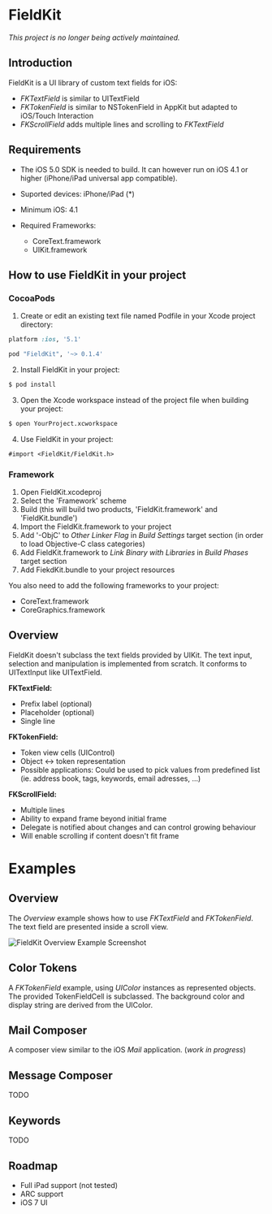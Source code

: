 # FieldKit

*This project is no longer being actively maintained.*

## Introduction

FieldKit is a UI library of custom text fields for iOS:

* *FKTextField* is similar to UITextField
* *FKTokenField* is similar to NSTokenField in AppKit but adapted to iOS/Touch Interaction
* *FKScrollField* adds multiple lines and scrolling to *FKTextField*

## Requirements

* The iOS 5.0 SDK is needed to build. It can however run on iOS 4.1 or higher (iPhone/iPad universal app compatible).

* Suported devices: iPhone/iPad (*)
* Minimum iOS: 4.1
* Required Frameworks:
   * CoreText.framework
   * UIKit.framework

## How to use FieldKit in your project

### CocoaPods

1. Create or edit an existing text file named Podfile in your Xcode project directory:

```ruby
platform :ios, '5.1'

pod "FieldKit", '~> 0.1.4'
```

2. Install FieldKit in your project:

```bash
$ pod install
```

3. Open the Xcode workspace instead of the project file when building your project:

```bash
$ open YourProject.xcworkspace
```

4. Use FieldKit in your project:

```obj-c
#import <FieldKit/FieldKit.h>
```

### Framework

1. Open FieldKit.xcodeproj
2. Select the 'Framework' scheme
3. Build (this will build two products, 'FieldKit.framework' and 'FieldKit.bundle')
4. Import the FieldKit.framework to your project
5. Add '-ObjC' to *Other Linker Flag* in *Build Settings* target section (in order to load Objective-C class categories) 
6. Add FieldKit.framework to *Link Binary with Libraries* in *Build Phases* target section
7. Add FiekdKit.bundle to your project resources

You also need to add the following frameworks to your project:

* CoreText.framework
* CoreGraphics.framework
  
## Overview

FieldKit doesn't subclass the text fields provided by UIKit. The text input, selection and manipulation is implemented from scratch. It conforms to UITextInput like UITextField.

__FKTextField:__

* Prefix label (optional)
* Placeholder (optional)
* Single line

__FKTokenField:__

* Token view cells (UIControl)
* Object <-> token representation
* Possible applications: Could be used to pick values from predefined list (ie. address book, tags, keywords, email adresses, ...)

__FKScrollField:__

* Multiple lines
* Ability to expand frame beyond initial frame
* Delegate is notified about changes and can control growing behaviour
* Will enable scrolling if content doesn't fit frame

# Examples

## Overview

The *Overview* example shows how to use *FKTextField* and *FKTokenField*. The text field are presented inside a scroll view.

![FieldKit Overview Example Screenshot](https://raw.github.com/laugga/fieldkit/master/docs/figures/overview_example_screenshot.png "FieldKit Overview Example Screenshot")

## Color Tokens

A *FKTokenField* example, using *UIColor* instances as represented objects. The provided TokenFieldCell is subclassed. The background color and display string are derived from the UIColor.

## Mail Composer

A composer view similar to the iOS *Mail* application. (*work in progress*)

## Message Composer

TODO

## Keywords

TODO

## Roadmap

* Full iPad support (not tested)
* ARC support
* iOS 7 UI
